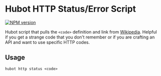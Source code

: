 Hubot HTTP Status/Error Script
=============================
[![NPM version](https://badge.fury.io/js/hubot-http-status.svg)](http://badge.fury.io/js/hubot-http-status)

Hubot script that pulls the `<code>` definition and link from [Wikipedia](http://en.wikipedia.org/wiki/List_of_HTTP_status_codes "Status Codes"). Helpful if you get a strange code that you don't remember or if you are crafting an API and want to use specific HTTP codes.

Usage
-----
`hubot http status <code>`
